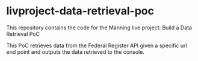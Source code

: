 # livproject-data-retrieval-poc

This repository contains the code for the  Manning live project: Build a Data Retrieval PoC 

This PoC retrieves data from the Federal Register API given a specific url end point and outputs the data retrieved to the console.

